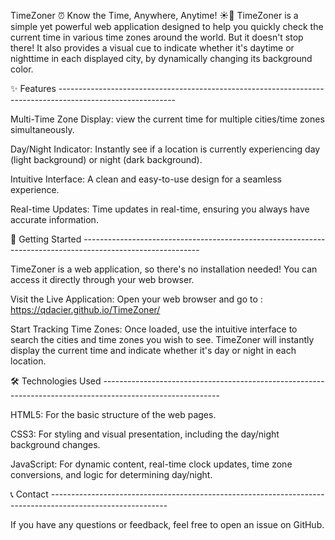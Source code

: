 TimeZoner
⏰ Know the Time, Anywhere, Anytime! ☀️🌙
TimeZoner is a simple yet powerful web application designed to help you quickly check the current time in various time zones around the world. But it doesn't stop there! It also provides a visual cue to indicate whether it's daytime or nighttime in each displayed city, by dynamically changing its background color.

✨ Features -----------------------------------------------------------------------------------------------------------

Multi-Time Zone Display: view the current time for multiple cities/time zones simultaneously.

Day/Night Indicator: Instantly see if a location is currently experiencing day (light background) or night (dark background).

Intuitive Interface: A clean and easy-to-use design for a seamless experience.

Real-time Updates: Time updates in real-time, ensuring you always have accurate information.

🚀 Getting Started -----------------------------------------------------------------------------------------------------------

TimeZoner is a web application, so there's no installation needed! You can access it directly through your web browser.

Visit the Live Application:
Open your web browser and go to : https://qdacier.github.io/TimeZoner/

Start Tracking Time Zones:
Once loaded, use the intuitive interface to search the cities and time zones you wish to see. TimeZoner will instantly display the current time and indicate whether it's day or night in each location.

🛠️ Technologies Used -----------------------------------------------------------------------------------------------------------

HTML5: For the basic structure of the web pages.

CSS3: For styling and visual presentation, including the day/night background changes.

JavaScript: For dynamic content, real-time clock updates, time zone conversions, and logic for determining day/night.

📞 Contact -----------------------------------------------------------------------------------------------------------

If you have any questions or feedback, feel free to open an issue on GitHub.
